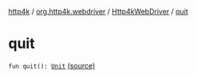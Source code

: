 [http4k](../../index.md) / [org.http4k.webdriver](../index.md) / [Http4kWebDriver](index.md) / [quit](./quit.md)

# quit

`fun quit(): `[`Unit`](https://kotlinlang.org/api/latest/jvm/stdlib/kotlin/-unit/index.html) [(source)](https://github.com/http4k/http4k/blob/master/http4k-testing-webdriver/src/main/kotlin/org/http4k/webdriver/Http4kWebDriver.kt#L95)